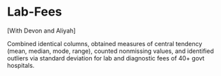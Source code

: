 # Lab-Fees

[With Devon and Aliyah]

Combined identical columns, obtained measures of central tendency (mean, median, mode, range), counted nonmissing values, and identified outliers via standard deviation for lab and diagnostic fees of 40+ govt hospitals.
